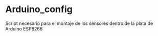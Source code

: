 # Arduino_config

Script necesario para el montaje de los sensores dentro de la plata de Arduino ESP8266
